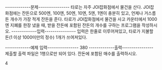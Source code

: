 -------------문제----------------
타로는 자주 JOI잡화점에서 물건을 산다. 
JOI잡화점에는 잔돈으로 500엔, 100엔, 50엔, 10엔, 5엔, 1엔이 충분히 있고, 언제나 거스름돈 개수가 가장 적게 잔돈을 준다. 
타로가 JOI잡화점에서 물건을 사고 카운터에서 1000엔 지폐를 한장 냈을 때, 받을 잔돈에 포함된 잔돈의 개수를 구하는 프로그램을 작성하시오.
-------------입력----------------
입력은 한줄로 이루어져있고, 타로가 지불할 돈(1 이상 1000미만의 정수) 1개가 쓰여져있다.


-------------예제 입력----------------
380
-------------출력----------------
제출할 출력 파일은 1행으로만 되어 있다. 잔돈에 포함된 매수를 출력하시오.

4
